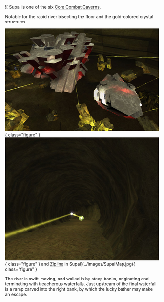 ![ Supai is one of the six
[Core Combat](../items/Core_Combat.md) [Caverns](Caverns.md).

Notable for the rapid river bisecting the floor and the gold-colored crystal
structures.

![](../images/Supai_aerial.jpg){ class="figure" }
![](../images/TroopTunnel.jpg){ class="figure" } and
[Zipline](../items/Zipline.md) in Supai](../images/SupaiMap.jpg){ class="figure" }

The river is swift-moving, and walled in by steep banks, originating and
terminating with treacherous waterfalls. Just upstream of the final waterfall is
a ramp carved into the right bank, by which the lucky bather may make an escape.



